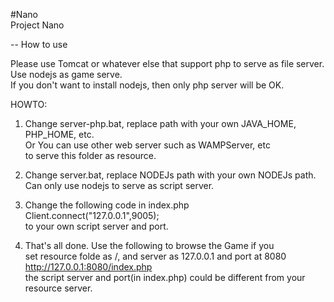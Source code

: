 #Nano  
Project Nano  
  
-- How to use  
  
Please use Tomcat or whatever else that support php to serve as file server.  
Use nodejs as game serve.  
If you don't want to install nodejs, then only php server will be OK.  
  
HOWTO:  
1. Change server-php.bat, replace path with your own JAVA_HOME, PHP_HOME, etc.  
 Or You can use other web server such as WAMPServer, etc   
 to serve this folder as resource.  
   
2. Change server.bat, replace NODEJs path with your own NODEJs path.  
 Can only use nodejs to serve as script server.  
   
3. Change the following code in index.php  
Client.connect("127.0.0.1",9005);  
 to your own script server and port.  
   
4. That's all done. Use the following to browse the Game if you  
 set resource folde as /, and server as 127.0.0.1 and port at 8080  
http://127.0.0.1:8080/index.php  
 the script server and port(in index.php) could be different from your resource server.